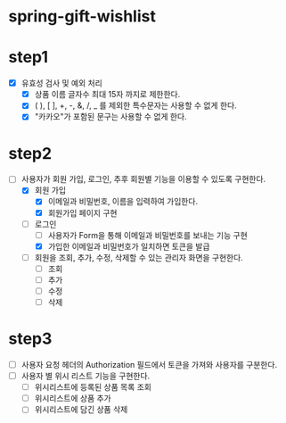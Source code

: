# spring-gift-wishlist
# step1
- [X] 유효성 검사 및 예외 처리
  - [X] 상품 이름 글자수 최대 15자 까지로 제한한다.
  - [X] ( ), [ ], +, -, &, /, _ 를 제외한 특수문자는 사용할 수 없게 한다.
  - [X] "카카오"가 포함된 문구는 사용할 수 없게 한다.
# step2
- [ ] 사용자가 회원 가입, 로그인, 추후 회원별 기능을 이용할 수 있도록 구현한다.
  - [x] 회원 가입
    - [x] 이메일과 비밀번호, 이름을 입력하여 가입한다.
    - [x] 회원가입 페이지 구현
  - [ ] 로그인
    - [ ] 사용자가 Form을 통해 이메일과 비밀번호를 보내는 기능 구현
    - [x] 가입한 이메일과 비밀번호가 일치하면 토큰을 발급
  - [ ] 회원을 조회, 추가, 수정, 삭제할 수 있는 관리자 화면을 구현한다.
    - [ ] 조회
    - [ ] 추가
    - [ ] 수정
    - [ ] 삭제
# step3
- [ ] 사용자 요청 헤더의 Authorization 필드에서 토큰을 가져와 사용자를 구분한다.
- [ ] 사용자 별 위시 리스트 기능을 구현한다.
  - [ ] 위시리스트에 등록된 상품 목록 조회
  - [ ] 위시리스트에 상품 추가
  - [ ] 위시리스트에 담긴 상품 삭제